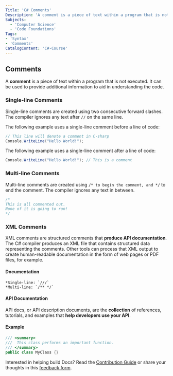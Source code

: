 ```yaml
---
Title: 'C# Comments'
Description: 'A comment is a piece of text within a program that is not executed.'
Subjects: 
  - 'Computer Science'
  - 'Code Foundations'  
Tags: 
- 'Syntax'
- 'Comments'
CatalogContent: 'C#-Course'
---
```


## Comments

A **comment** is a piece of text within a program that is not executed. It can be used to provide additional information to aid in understanding the code.


### Single-line Comments

Single-line comments are created using two consecutive forward slashes. The compiler ignores any text after `//` on the same line.

The following example uses a single-line comment before a line of code:

```cs
// This line will denote a comment in C-sharp
Console.WriteLine("Hello World!");
```

The following example uses a single-line comment after a line of code:

```cs
Console.WriteLine("Hello World!"); // This is a comment
```

### Multi-line Comments

Multi-line comments are created using `/* to begin the comment, and */` to end the comment. The compiler ignores any text in between.

```cs 
/*
This is all commented out.
None of it is going to run!
*/
```

### XML Comments

XML comments are structured comments that **produce API documentation**. The C# compiler produces an XML file that contains structured data representing the comments. Other tools can process that XML output to create human-readable documentation in the form of web pages or PDF files, for example.

#### Documentation

    *Single-line: `///`
    *Multi-line: `/** */`


#### API Documentation

API docs, or API description documents, are the **collection** of references, tutorials, and examples that **help developers use your API**.


#### Example

```cs 
/// <summary>
///  This class performs an important function.
/// </summary>
public class MyClass {}
```


Interested in helping build Docs? Read the [Contribution Guide](https://github.com/Codecademy/docs/blob/main/.github/CONTRIBUTING.md) or share your thoughts in this [feedback form](https://codecademyready.typeform.com/to/hzVIWDgz?typeform-source=www.codecademy.com).